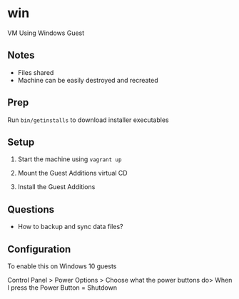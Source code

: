 # win 

VM Using Windows Guest

## Notes

- Files shared
- Machine can be easily destroyed and recreated

## Prep

Run `bin/getinstalls` to download installer executables

## Setup

1. Start the machine using `vagrant up`

2. Mount the Guest Additions virtual CD

3. Install the Guest Additions

## Questions

- How to backup and sync data files?

## Configuration

To enable this on Windows 10 guests

Control Panel > Power Options > Choose what the power buttons do> When I press the Power Button = Shutdown
